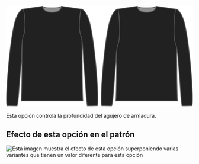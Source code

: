 ![El factor de profundidad del agujero en Brian](./armholedepthfactor.svg)

Esta opción controla la profundidad del agujero de armadura.

## Efecto de esta opción en el patrón

![Esta imagen muestra el efecto de esta opción superponiendo varias variantes que tienen un valor diferente para esta opción](huey\_armholedepthfactor\_sample.svg "Efecto de esta opción en el patrón")
